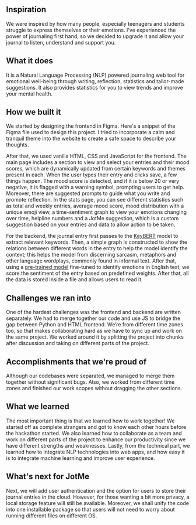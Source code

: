 ## **Inspiration**

We were inspired by how many people, especially teenagers and students struggle to express themselves or their emotions. I've experienced the power of journaling first hand, so we decided to upgrade it and allow your journal to listen, understand and support you.

## **What it does**

It is a Natural Language Processing (NLP) powered journaling web tool for emotional well-being through writing, reflection, statistics and tailor-made suggestions. It also provides statistics for you to view trends and improve your mental health. 

## **How we built it**

We started by designing the frontend in Figma. Here's a snippet of the Figma file used to design this project. I tried to incorporate a calm and tranquil theme into the website to create a safe space to describe your thoughts. 

After that, we used vanilla HTML, CSS and JavaScript for the frontend. The main page includes a section to view and select your entries and their mood scores, which are dynamically updated from certain keywords and themes present in each. When the user types their entry and clicks save, a few things happen. The mood score is detected, and if it is below 20 or very negative, it is flagged with a warning symbol, prompting users to get help. Moreover, there are suggested prompts to guide what you write and promote reflection. In the stats page, you can see different statistics such as total and weekly entries, average mood score, mood distribution with a unique emoji view, a time-sentiment graph to view your emotions changing over time, helpline numbers and a JotMe suggestion, which is a custom suggestion based on your entries and data to allow action to be taken.

For the backend, the journal entry first passes to the [KeyBERT](https://www.kaggle.com/code/zuraiz/keybert) model to extract relevant keywords. Then, a simple graph is constructed to show the relations between different words in the entry to help the model identify the context; this helps the model from discerning sarcasm, metaphors and other language wordplays, commonly found in informal text. After that, using a [pre-trained model](https://huggingface.co/j-hartmann/emotion-english-distilroberta-base) fine-tuned to identify emotions in English text, we score the sentiment of the entry based on predefined weights. After that, all the data is stored inside a file and allows users to read it.

## **Challenges we ran into**

One of the hardest challenges was the frontend and backend are written separately. We had to merge together our code and use JS to bridge the gap between Python and HTML frontend. We’re from different time zones too, so that makes collaborating hard as we have to sync up and work on the same project. We worked around it by splitting the project into chunks after discussion and taking on different parts of the project. 

## **Accomplishments that we're proud of**

Although our codebases were separated, we managed to merge them together without significant bugs. Also, we worked from different time zones and finished our work scopes without dragging the other sections. 

## **What we learned**

The most important thing is that we learned how to work together\! We started off as complete strangers and got to know each other hours before the hackathon started. We also learned how to collaborate as a team and work on different parts of the project to enhance our productivity since we have different strengths and weaknesses. Lastly, from the technical part, we learned how to integrate NLP technologies into web apps, and how easy it is to integrate machine learning and improve user experience.

## **What's next for JotMe**

Next, we will add user authentication and the option for users to store their journal entries in the cloud. However, for those wanting a bit more privacy, a local storage feature will still be available. Moreover, we shall unify the code into one installable package so that users will not need to worry about running different files on different OS.